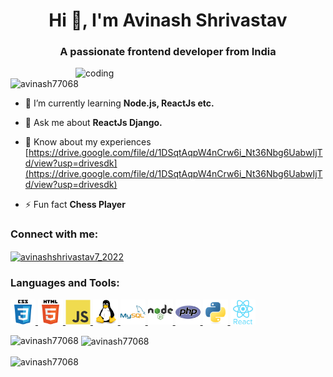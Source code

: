 <h1 align="center">Hi 👋, I'm Avinash Shrivastav</h1>
<h3 align="center">A passionate frontend developer from India</h3>
<img align="right" alt="coding" width="400" src="https://www.google.com/search?q=Animatred+coding+gif&oq=Animatred+coding+gif&gs_lcrp=EgZjaHJvbWUyBggAEEUYOTIJCAEQABgNGIAEMggIAhAAGBYYHjIICAMQABgWGB4yCggEEC4YChgWGB4yCAgFEAAYFhgeMggIBhAAGBYYHjIICAcQABgWGB4yCAgIEAAYFhgeMggICRAAGBYYHtIBCDk1ODdqMWo3qAIAsAIA&sourceid=chrome&ie=UTF-8#vhid=dbrfb5dvHO4gVM&vssid=l">

<p align="left"> <img src="https://komarev.com/ghpvc/?username=avinash77068&label=Profile%20views&color=0e75b6&style=flat" alt="avinash77068" /> </p>

- 🌱 I’m currently learning **Node.js, ReactJs etc.**

- 💬 Ask me about **ReactJs Django.**

- 📄 Know about my experiences [https://drive.google.com/file/d/1DSqtAqpW4nCrw6i_Nt36Nbg6UabwIjTd/view?usp=drivesdk](https://drive.google.com/file/d/1DSqtAqpW4nCrw6i_Nt36Nbg6UabwIjTd/view?usp=drivesdk)

- ⚡ Fun fact **Chess Player**

<h3 align="left">Connect with me:</h3>
<p align="left">
<a href="https://instagram.com/avinashshrivastav7_2022" target="blank"><img align="center" src="https://raw.githubusercontent.com/rahuldkjain/github-profile-readme-generator/master/src/images/icons/Social/instagram.svg" alt="avinashshrivastav7_2022" height="30" width="40" /></a>
</p>

<h3 align="left">Languages and Tools:</h3>
<p align="left"> <a href="https://www.w3schools.com/css/" target="_blank" rel="noreferrer"> <img src="https://raw.githubusercontent.com/devicons/devicon/master/icons/css3/css3-original-wordmark.svg" alt="css3" width="40" height="40"/> </a> <a href="https://www.w3.org/html/" target="_blank" rel="noreferrer"> <img src="https://raw.githubusercontent.com/devicons/devicon/master/icons/html5/html5-original-wordmark.svg" alt="html5" width="40" height="40"/> </a> <a href="https://developer.mozilla.org/en-US/docs/Web/JavaScript" target="_blank" rel="noreferrer"> <img src="https://raw.githubusercontent.com/devicons/devicon/master/icons/javascript/javascript-original.svg" alt="javascript" width="40" height="40"/> </a> <a href="https://www.linux.org/" target="_blank" rel="noreferrer"> <img src="https://raw.githubusercontent.com/devicons/devicon/master/icons/linux/linux-original.svg" alt="linux" width="40" height="40"/> </a> <a href="https://www.mysql.com/" target="_blank" rel="noreferrer"> <img src="https://raw.githubusercontent.com/devicons/devicon/master/icons/mysql/mysql-original-wordmark.svg" alt="mysql" width="40" height="40"/> </a> <a href="https://nodejs.org" target="_blank" rel="noreferrer"> <img src="https://raw.githubusercontent.com/devicons/devicon/master/icons/nodejs/nodejs-original-wordmark.svg" alt="nodejs" width="40" height="40"/> </a> <a href="https://www.php.net" target="_blank" rel="noreferrer"> <img src="https://raw.githubusercontent.com/devicons/devicon/master/icons/php/php-original.svg" alt="php" width="40" height="40"/> </a> <a href="https://www.python.org" target="_blank" rel="noreferrer"> <img src="https://raw.githubusercontent.com/devicons/devicon/master/icons/python/python-original.svg" alt="python" width="40" height="40"/> </a> <a href="https://reactjs.org/" target="_blank" rel="noreferrer"> <img src="https://raw.githubusercontent.com/devicons/devicon/master/icons/react/react-original-wordmark.svg" alt="react" width="40" height="40"/> </a> </p>

<p><img align="left" src="https://github-readme-stats.vercel.app/api/top-langs?username=avinash77068&show_icons=true&locale=en&layout=compact" alt="avinash77068" /></p>

<p>&nbsp;<img align="center" src="https://github-readme-stats.vercel.app/api?username=avinash77068&show_icons=true&locale=en" alt="avinash77068" /></p>

<p><img align="center" src="https://github-readme-streak-stats.herokuapp.com/?user=avinash77068&" alt="avinash77068" /></p>
